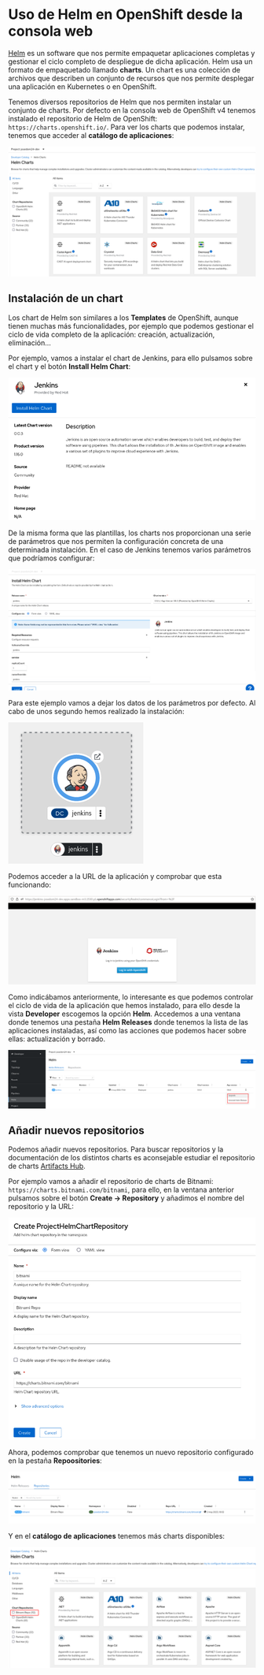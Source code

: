 # Uso de Helm en OpenShift desde la consola web

[Helm](https://helm.sh/) es un software que nos permite empaquetar aplicaciones completas y gestionar el ciclo completo de despliegue de dicha aplicación. Helm usa un formato de empaquetado llamado **charts**. Un chart es una colección de archivos que describen un conjunto de recursos que nos permite desplegar una aplicación en Kubernetes o en OpenShift.

Tenemos diversos repositorios de Helm que nos permiten instalar un conjunto de charts. Por defecto en la consola web de OpenShift v4 tenemos instalado el repositorio de Helm de OpenShift: `https://charts.openshift.io/`. Para ver los charts que podemos instalar, tenemos que acceder al **catálogo de aplicaciones**:

![helm](img/helm1.png)

## Instalación de un chart

Los chart de Helm son similares a los **Templates** de OpenShift, aunque tienen muchas más funcionalidades, por ejemplo que podemos gestionar el ciclo de vida completo de la aplicación: creación, actualización, eliminación...

Por ejemplo, vamos a instalar el chart de Jenkins, para ello pulsamos sobre el chart y el botón **Install Helm Chart**:

![helm](img/helm2.png)

De la misma forma que las plantillas, los charts nos proporcionan una serie de parámetros que nos permiten la configuración concreta de una determinada instalación. En el caso de Jenkins tenemos varios parámetros que podríamos configurar:

![helm](img/helm3.png)

Para este ejemplo vamos a dejar los datos de los parámetros por defecto. Al cabo de unos segundo hemos realizado la instalación:

![helm](img/helm4.png)

Podemos acceder a la URL de la aplicación y comprobar que esta funcionando:

![helm](img/helm5.png)

Como indicábamos anteriormente, lo interesante es que podemos controlar el ciclo de vida de la aplicación que hemos instalado, para ello desde la vista **Developer** escogemos la opción **Helm**. Accedemos a una ventana donde tenemos una pestaña **Helm Releases** donde tenemos la lista de las aplicaciones instaladas, así como las acciones que podemos hacer sobre ellas: actualización y borrado.

![helm](img/helm6.png)

## Añadir nuevos repositorios

Podemos añadir nuevos repositorios. Para buscar repositorios y la documentación de los distintos charts es aconsejable estudiar el repositorio de charts [Artifacts Hub](https://artifacthub.io/).

Por ejemplo vamos a añadir el repositorio de charts de Bitnami: `https://charts.bitnami.com/bitnami`, para ello, en la ventana anterior pulsamos sobre el botón **Create -> Repository** y añadimos el nombre del repositorio y la URL:

![helm](img/helm7.png)

Ahora, podemos comprobar que tenemos un nuevo repositorio configurado en la pestaña **Repoositories**:

![helm](img/helm8.png)

Y en el **catálogo de aplicaciones** tenemos más charts disponibles:

![helm](img/helm9.png)

